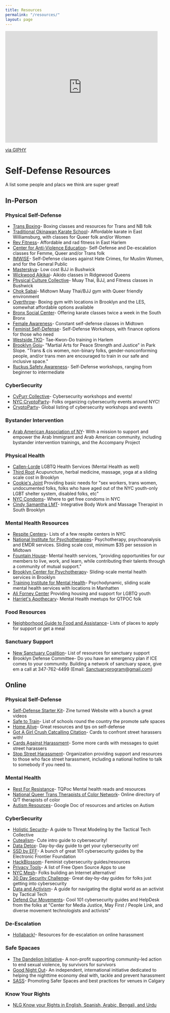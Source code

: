 ```yaml
---
title: Resources
permalink: "/resources/"
layout: page
---
```


<iframe src="https://giphy.com/embed/7L9FYvnh467YI" width="480" height="351" frameBorder="0" class="giphy-embed" allowFullScreen></iframe><p><a href="https://giphy.com/gifs/pokemon-high-five-tail-7L9FYvnh467YI">via GIPHY</a></p>
            
# Self-Defense Resources

A list some people and placs we think are super great!

## In-Person

### Physical Self-Defense
* [Trans Boxing](https://www.transboxing.org/)- Boxing classes and resources for Trans and NB folk
* [Traditional Okinawan Karate School](http://www.tokarate.com/)- Affordable karate in East Williamsburg, with classes for Queer folk and/or Women      
* [Rev Fitness](http://www.revolutionaryfitness.org/)- Affordable and rad fitness in East Harlem
* [Center for Anti-Violence Education](https://caeny.org/)- Self-Defense and De-escalation classes for Femme, Queer and/or Trans folk
* [IMWISE](https://imwise.org/events/)- Self-Defense classes against Hate Crimes, for Muslim Women, and for the General Public
* [Masterskya](http://masterskya.com/)- Low cost BJJ in Bushwick
* [Wickwood Aikikai](https://www.facebook.com/aikidoofwickwood/)- Aikido classes in Ridgewood Queens
* [Physical Culture Collective](http://www.physicalculturecollective.com/)- Muay Thai, BJJ, and Fitness classes in Bushwick
* [Chok Sabai](http://choksabaigym.com/)- Midtown Muay Thai/BJJ gym with Queer friendly environment
* [Overthrow](https://overthrownyc.com/membership/)- Boxing gym with locations in Brooklyn and the LES, somewhat affordable options available
* [Bronx Social Center](http://www.bronxsocialcenter.org/martial-arts/)- Offering karate classes twice a week in the South Bronx
* [Female Awareness](http://femaleawareness.com/)- Constant self-defense classes in Midtown
* [Feminist Self-Defense](http://www.feministselfdefense.com/)- Self-Defense Workshops, with finance options for those who need
* [Westside TKD](http://westsidetkd.com/)- Tae-Kwon-Do training in Harlem
* [Brooklyn Goju](https://brooklyngoju.com/)- "Martial Arts for Peace Strength and Justice" in Park Slope. "Trans & cis women, non-binary folks, gender-nonconforming people, and/or trans men are encouraged to train in our safe and inclusive space."
* [Ruckus Safety Awareness](http://www.makearuckus.org/)- Self-Defense workshops, ranging from beginner to intermediate

### CyberSecurity
* [CyPurr Collective](https://www.facebook.com/cypurr/)- Cybersecurity workshops and events!
* [NYC CryptoParty](https://www.meetup.com/New-York-Cryptoparty-Network/?_cookie-check=qWDtBFUHlownGc-E)- Folks organizing cybersecurity events around NYC!
* [CryptoParty](https://www.cryptoparty.in/)- Global listing of cybersecurity workshops and events

### Bystander Intervention
* [Arab American Association of NY](http://www.arabamericanny.org/)- With a mission to support and empower the Arab Immigrant and Arab American community, including bystander intervention trainings, and the Accompany Project

### Physical Health
* [Callen-Lorde](http://callen-lorde.org/our-services/) LGBTQ Health Services (Mental Health as well)
* [Third Root](https://thirdroot.org/) Acupuncture, herbal medicine, massage, yoga at a sliding scale cost in Brooklyn
* [Cookie's Joint](https://cookiesjoint.wordpress.com/) Providing basic needs for "sex workers, trans women, undocumented folks, folks who have aged out of the NYC youth-only LGBT shelter system, disabled folks, etc"
* [NYC Condoms](https://a816-healthpsi.nyc.gov/NYCHealthMap/home/ByServices?services=15)- Where to get free condoms in NYC
* [Cindy Samantha LMT](https://cindysamanthalmt.wordpress.com)- Integrative Body Work and Massage Therapist in South Brooklyn

### Mental Health Resources
* [Respite Centers](https://www1.nyc.gov/site/doh/health/health-topics/crisis-emergency-services-respite-centers.page)- Lists of a few respite centers in NYC
* [National Institute for Psychotherapies](https://nipinst.org/)- Psychotherapy, psychoanalysis and EMDR services. Sliding scale cost, minimum $35 per sesssion in Midtown
* [Fountain House](https://www.fountainhouse.org/content/membership)- Mental health services, "providing opportunities for our members to live, work, and learn, while contributing their talents through a community of mutual support." 
* [Brooklyn Center for Psychotherapy](http://www.newdirectionsbrooklyn.com/)- Sliding-scale mental health services in Brooklyn
* [Training Institute for Mental Health](https://www.timh.org/)- Psychodynamic, sliding scale mental health services with locations in Manhatten
* [Ali Forney Center](https://www.aliforneycenter.org/about-us/) Providing housing and support for LGBTQ youth
* [Harriet's Apothecary](http://www.harrietsapothecary.com/)- Mental Health meetups for QTPOC folk

### Food Resources
* [Neighborhood Guide to Food and Assistance](http://hungerfreenyc.org/sites/default/files/atoms/files/Citywide%20English_1.pdf)- Lists of places to apply for support or get a meal

### Sanctuary Support
* [New Sanctuary Coalition](http://www.newsanctuarynyc.org/get-support/)- List of resources for sanctuary support
* Brooklyn Defense Committee- Do you have an emergency plan if ICE comes to your community. Building a network of sanctuary space, give em a call at 347-762-4499 (Email: Sanctuaryprogram@gmail.com)

## Online

### Physical Self-Defense
* [Self-Defense Starter Kit](https://www.selfdefensestarterkit.com)- Zine turned Website with a bunch a great videos
* [Safe to Train](http://www.safetotrain.com/)- List of schools round the country the promote safe spaces
* [Home Alive](http://www.teachhomealive.org)- Great resources and tps on self-defense
* [Got A Girl Crush Catcalling Citation](http://www.gotagirlcrush.com/ccc)- Cards to confront street harassers with!
* [Cards Against Harassment](http://www.cardsagainstharassment.com/)- Some more cards with messages to quiet street harassers
* [Stop Street Harassment](http://www.stopstreetharassment.org/our-work/nationalshhotline/)- Organization providing support and resources to those who face street harassment, including a national hotline to talk to somebody if you need to.

### Mental Health
* [Rest For Resistance](https://restforresistance.com/read)- TQPoc Mental health reads and resources
* [National Queer Trans Therapists of Color Network](https://www.nqttcn.com/)- Online directory of Q/T therapists of color
* [Autism Resources](https://docs.google.com/document/d/1x7mVW_ut7kOwRSWIvffUJUuhWwwQNEA7yZJM9Dzpvpo/edit)- Google Doc of resources and articles on Autism

### CyberSecurity
* [Holistic Security](https://holistic-security.tacticaltech.org/)- A guide to Threat Modeling by the Tactical Tech Collective
* [Cutealism](http://cutealism.com/fight/)- Cute intro guide to cybersecurity!
* [Data Detox](https://datadetox.myshadow.org/detox)- Day-by-day guide to get your cybersecurity on!
* [SSD by EFF](https://ssd.eff.org/en)- A bunch of great 101 cybersecurity guides by the Electronic Frontier Foundation
* [HackBlossom](https://hackblossom.org/)- Feminist cybersecurity guides/resources
* [Privacy Tools](https://www.privacytools.io/)- A list of Free Open Source Apps to use
* [NYC Mesh](https://nycmesh.net/)- Folks building an Internet alternative!
* [30 Day Security Challenge](https://snubsie.com/blog/2017/11/2/the-30-day-security-challenge)- Great day-by-day guides for folks just getting into cybersecurity
* [Data and Activism](https://ourdataourselves.tacticaltech.org/posts/20_intro_activism/)- A guide for navigating the digital world as an activist by Tactical Tech
* [Defend Our Movements](https://defendourmovements.org/)- Cool 101 cybersecurity guides and HelpDesk from the folks at "Center for Media Justice, May First / People Link, and diverse movement technologists and activists"

### De-Escalation
* [Hollaback!](https://www.ihollaback.org/)- Resources for de-escalation on online harassment

### Safe Spacaes
* [The Dandelion Initiative](https://dandelioninitiative.blog/)- A non-profit supporting community-led action to end sexual violence, by survivors for survivors
* [Good Night Out](http://www.goodnightoutcampaign.org/)- An independent, international initiative dedicated to helping the nighttime economy deal with, tackle and prevent harassment
* [SASS](https://sasscalgary.com/)- Promoting Safer Spaces and best practices for venues in Calgary

### Know Your Rights
* [NLG Know your Rights in English, Spanish, Arabic, Bengali, and Urdu](https://www.nlg.org/know-your-rights/)



            
    

